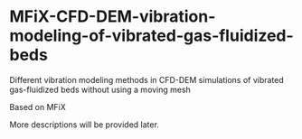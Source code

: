 # MFiX-CFD-DEM-vibration-modeling-of-vibrated-gas-fluidized-beds
Different vibration modeling methods in CFD-DEM simulations of vibrated gas-fluidized beds without using a moving mesh

Based on MFiX


More descriptions will be provided later.
